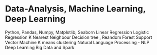 # Data-Analysis, Machine Learning, Deep Learning
Python, Pandas, Numpy, Matplotlib, Seaborn
Linear Regression
Logistic Regression
K Nearest Neighbour
Decision tree , Reandom Forest
Support Vector Machine
K means clustering
Natural Language Processing - NLP
Deep Learning
Big Data and Spark
